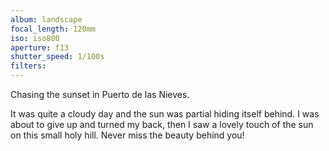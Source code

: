 ```yaml
---
album: landscape
focal_length: 120mm
iso: iso800
aperture: f13
shutter_speed: 1/100s
filters:
---
```


Chasing the sunset in Puerto de las Nieves.

It was quite a cloudy day and the sun was partial hiding itself behind. I was about to give up and turned my back, then I saw a lovely touch of the sun on this small holy hill. Never miss the beauty behind you!
